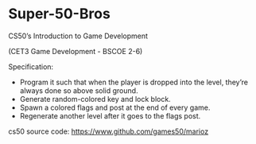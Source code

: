 # Super-50-Bros
CS50’s Introduction to Game Development

(CET3 Game Development - BSCOE 2-6)


Specification:
- Program it such that when the player is dropped into the level, they’re always done so above solid ground.
- Generate random-colored key and lock block.
- Spawn a colored flags and post at the end of every game.
- Regenerate another level after it goes to the flags post.

cs50 source code: https://www.github.com/games50/marioz
